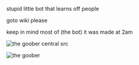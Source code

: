 stupid little bot that learns off people

goto wiki please

keep in mind most of (the bot) it was made at 2am


![the goober central src](https://github.com/whatdidyouexpect/goober-central)



![the goober](https://goober.whatdidyouexpect.eu/imgs/goobs/image.png)
